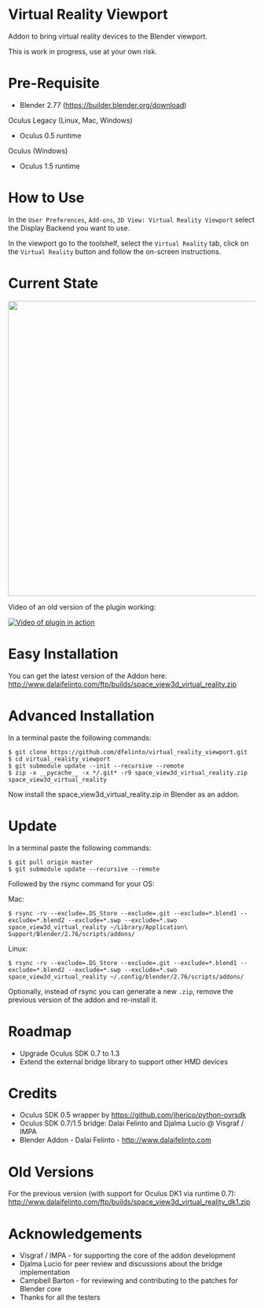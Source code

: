 # Virtual Reality Viewport
Addon to bring virtual reality devices to the Blender viewport.

This is work in progress, use at your own risk.

Pre-Requisite
============
* Blender 2.77 (https://builder.blender.org/download)

Oculus Legacy  (Linux, Mac, Windows)
* Oculus 0.5 runtime

Oculus (Windows)
* Oculus 1.5 runtime

How to Use
==========
In the ``User Preferences``, ``Add-ons``, ``3D View: Virtual Reality Viewport`` select the Display Backend you want to use.

In the viewport go to the toolshelf, select the ``Virtual Reality`` tab, click on the ``Virtual Reality`` button and follow the on-screen instructions.

Current State
=============
<img src="https://pbs.twimg.com/media/CCm5C85WYAAy2jL.jpg:large" width="600" />

Video of an old version of the plugin working:

[![Video of plugin in action](http://img.youtube.com/vi/saSn2qvW0aE/0.jpg)](https://www.youtube.com/watch?v=saSn2qvW0aE)

Easy Installation
=================
You can get the latest version of the Addon here:
http://www.dalaifelinto.com/ftp/builds/space_view3d_virtual_reality.zip

Advanced Installation
=====================
In a terminal paste the following commands:
```
$ git clone https://github.com/dfelinto/virtual_reality_viewport.git
$ cd virtual_reality_viewport
$ git submodule update --init --recursive --remote
$ zip -x __pycache__ -x */.git* -r9 space_view3d_virtual_reality.zip space_view3d_virtual_reality
```

Now install the space_view3d_virtual_reality.zip in Blender as an addon.

Update
======
In a terminal paste the following commands:
```
$ git pull origin master
$ git submodule update --recursive --remote
```

Followed by the rsync command for your OS:

Mac:
```
$ rsync -rv --exclude=.DS_Store --exclude=.git --exclude=*.blend1 --exclude=*.blend2 --exclude=*.swp --exclude=*.swo space_view3d_virtual_reality ~/Library/Application\ Support/Blender/2.76/scripts/addons/
```

Linux:
```
$ rsync -rv --exclude=.DS_Store --exclude=.git --exclude=*.blend1 --exclude=*.blend2 --exclude=*.swp --exclude=*.swo space_view3d_virtual_reality ~/.config/blender/2.76/scripts/addons/
```

Optionally, instead of rsync you can generate a new ``.zip``, remove the previous version of the addon and re-install it.

Roadmap
=======
* Upgrade Oculus SDK 0.7 to 1.3
* Extend the external bridge library to support other HMD devices

Credits
=======
* Oculus SDK 0.5 wrapper by https://github.com/jherico/python-ovrsdk
* Oculus SDK 0.7/1.5 bridge: Dalai Felinto and Djalma Lucio @ Visgraf / IMPA
* Blender Addon - Dalai Felinto - http://www.dalaifelinto.com

Old Versions
============
For the previous version (with support for Oculus DK1 via runtime 0.7):
http://www.dalaifelinto.com/ftp/builds/space_view3d_virtual_reality_dk1.zip

Acknowledgements
================
* Visgraf / IMPA - for supporting the core of the addon development
* Djalma Lucio for peer review and discussions about the bridge implementation
* Campbell Barton - for reviewing and contributing to the patches for Blender core
* Thanks for all the testers
